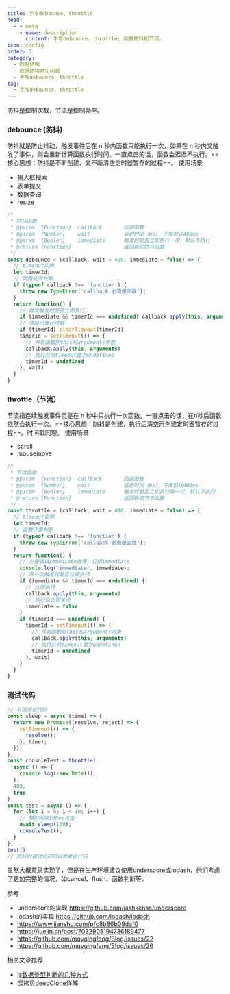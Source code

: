 ```yaml
---
title: 手写debounce、throttle
head:
  - - meta
    - name: description
      content: 手写debounce、throttle; 函数防抖和节流。
icon: config
order: 3
category:
  - 数据结构
  - 数据结构常见问题
  - 手写debounce、throttle
tag:
  - 手写debounce、throttle
---
```

防抖是控制次数，节流是控制频率。

### **debounce (防抖)**
防抖就是防止抖动，触发事件后在 n 秒内函数只能执行一次，如果在 n 秒内又触发了事件，则会重新计算函数执行时间。一直点击的话，函数会迟迟不执行。==核心思想：防抖是不断创建，又不断清空定时器暂存的过程==。
使用场景
- 输入框搜索
- 表单提交
- 数据查询
- resize

```js
/*
 * 防抖函数
 * @param  {Function}  callback       回调函数
 * @param  {Number}    wait           延迟时间（ms），不传默认400ms
 * @param  {Boolen}    immediate      触发时是否立即执行一次，默认不执行
 * @return {Function}                 返回新的防抖函数
 */
const debounce = (callback, wait = 400, immediate = false) => {
  // timeout实例
  let timerId;
  // 函数还需判断
  if (typeof callback !== 'function') {
    throw new TypeError('callback 必须是函数');
  }
  return function() {
    // 首次触发时是否立即执行
    if (immediate && timerId === undefined) callback.apply(this, arguments)
    // 清掉已有计时器
    if (timerId) clearTimeout(timerId)
    timerId = setTimeout(() => {
      // 外层函数的this和arguments参数
      callback.apply(this, arguments)
      // 执行后将timeout置为undefined
      timerId = undefined
    }, wait)
  }
}
```

### **throttle（节流）**
节流指连续触发事件但是在 n 秒中只执行一次函数。一直点击的话，在n秒后函数依然会执行一次。==核心思想：防抖是创建，执行后清空再创建定时器暂存的过程==。时间戳同理。
使用场景
- scroll
- mousemove

```js
/*
 * 节流函数
 * @param  {Function}  callback       回调函数
 * @param  {Number}    wait           延迟时间（ms），不传默认400ms
 * @param  {Boolen}    immediate      触发时是否立即执行第一次，默认不执行
 * @return {Function}                 返回新的节流函数
 */
const throttle = (callback, wait = 400, immediate = false) => {
  // timeout实例
  let timerId;
  // 函数还需判断
  if (typeof callback !== 'function') {
    throw new TypeError('callback 必须是函数');
  }
  return function() {
    // 方便调试immediate效果，打印immediate
    console.log("immediate", immediate);
    // 第一次触发时是否立即执行
    if (immediate && timerId === undefined) {
      // 立即执行
      callback.apply(this, arguments)
      // 执行后立即关闭
      immediate = false
    }
    if (timerId === undefined) {
      timerId = setTimeout(() => {
        // 外层函数的this和arguments对象
        callback.apply(this, arguments)
        // 执行后将timeout置为undefined
        timerId = undefined
      }, wait)
    }
  }
}
```
### **测试代码**
```js
// 节流测试代码
const sleep = async (time) => {
  return new Promise((resolve, reject) => {
    setTimeout(() => {
      resolve();
    }, time);
  });
};
const consoleTest = throttle(
  async () => {
    console.log(+new Date());
  },
  400,
  true
);
const test = async () => {
  for (let i = 0; i < 10; i++) {
    // 模拟间隔100ms点击
    await sleep(100);
    consoleTest();
  }
};
test();
// 防抖的调试代码可以参考此代码
```
虽然大概意思实现了，但是在生产环境建议使用underscore或lodash，他们考虑了更加完整的情况，如cancel、flush、函数判断等。

参考
- underscore的实现 https://github.com/jashkenas/underscore
- lodash的实现 https://github.com/lodash/lodash
- https://www.jianshu.com/p/c8b86b09daf0
- https://juejin.cn/post/7032905194736189477
- https://github.com/mqyqingfeng/Blog/issues/22
- https://github.com/mqyqingfeng/Blog/issues/26


相关文章推荐
- [js数据类型判断的几种方式](./get-type.md)
- [深拷贝deepClone详解](./deep-clone.md)